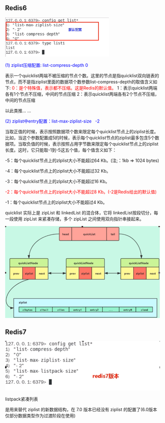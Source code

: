 ## Redis6

![](images/45.List默认配置.png)

<font color = 'blue'>(1) ziplist压缩配置: list-compress-depth 0</font>

表示一个quicklist两端不被压缩的节点个数。这里的节点是指quicklist双向链表的节点，而不是指ziplist里面的数据项个数参数list-compress-depth的取值含义如下:
<font color = 'red'>0：是个特殊值，表示都不压缩。这是Redis的默认值。</font>
1：表示quicklist两端各有1个节点不压缩，中间的节点压缩
2：表示quicklist两端各有2个节点不压缩，中间的节点压缩

以此类推... ...

<font color = 'blue'>(2) ziplist中entry配置：list-max-ziplist-size   -2</font>

当取正值的时候，表示按照数据项个数来限定每个quicklist节点上的ziplist长度。比如，当这个参数配置成5的时候，表示每个quicklist节点的ziplist最多包含5个数据项。当取负值的时候，表示按照占用字节数来限定每个quicklist节点上的ziplist长度。这时，它只能取-1到-5这五个值，每个值含义如下：

-5：每个quicklist节点上的zlplist大小不能超过64 Kb。(注;：1kb => 1024 bytes)

-4：每个quicklist节点上的ziplist大小不能超过32 Kb。

-3：每个qulcklist节点上的zlplist大小不能超过16 Kb。

<font color = 'red'>-2：每个quicklist节点上的ziplist大小不能超过8 Kb。(-2是Redis给出的默认值)</font>

-1：每个quicklist节点上的ziplist大小不能超过4 Kb。

quicklist 实际上是 zipList 和 linkedList 的混合体，它将 linkedList按段切分，每一段使用 zipList 来紧凑存储，多个 zipList 之间使用双向指针串接起来。

![](images/46.List.png)



## Redis7

![](images/47.List(redis7).png)

listpack紧凑列表

是用来替代 ziplist 的新数据结构，在 7.0 版本已经没有 ziplist 的配置了(6.0版本仅部分数据类型作为过渡阶段在使用)











